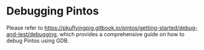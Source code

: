 # Debugging Pintos

Please refer to <https://pkuflyingpig.gitbook.io/pintos/getting-started/debug-and-test/debugging>,
which provides a comprehensive guide on how to debug Pintos using GDB.
